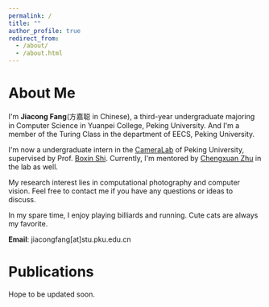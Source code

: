 ```yaml
---
permalink: /
title: ""
author_profile: true
redirect_from: 
  - /about/
  - /about.html
---
```

# About Me
I'm **Jiacong Fang**(方嘉聪 in Chinese), a third-year undergraduate majoring in Computer Science in Yuanpei College, Peking University. 
And I'm a member of the Turing Class in the department of EECS, Peking University.

I'm now a undergraduate intern in the [CameraLab](https://camera.pku.edu.cn) of Peking University, supervised by Prof. [Boxin Shi](https://ci.idm.pku.edu.cn). Currently, I'm mentored by [Chengxuan Zhu](https://freebutuselesssoul.github.io) in the lab as well.

My research interest lies in computational photography and computer vision. Feel free to contact me if you have any questions or ideas to discuss.

In my spare time, I enjoy playing billiards and running. Cute cats are always my favorite. 

**Email**: jiacongfang[at]stu.pku.edu.cn

# Publications
Hope to be updated soon.
